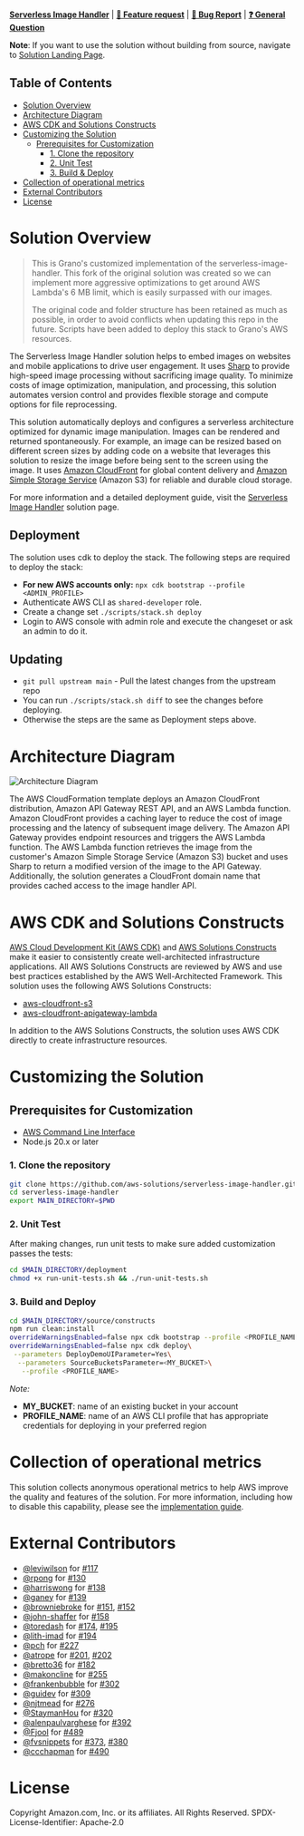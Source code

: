 **[Serverless Image Handler](https://aws.amazon.com/solutions/implementations/serverless-image-handler/)** | **[🚧 Feature request](https://github.com/aws-solutions/serverless-image-handler/issues/new?assignees=&labels=enhancement&template=feature_request.md&title=)** | **[🐛 Bug Report](https://github.com/aws-solutions/serverless-image-handler/issues/new?assignees=&labels=bug&template=bug_report.md&title=)** | **[❓ General Question](https://github.com/aws-solutions/serverless-image-handler/issues/new?assignees=&labels=question&template=general_question.md&title=)**

**Note**: If you want to use the solution without building from source, navigate to [Solution Landing Page](https://aws.amazon.com/solutions/implementations/serverless-image-handler/).

## Table of Contents

- [Solution Overview](#solution-overview)
- [Architecture Diagram](#architecture-diagram)
- [AWS CDK and Solutions Constructs](#aws-cdk-and-solutions-constructs)
- [Customizing the Solution](#customizing-the-solution)
  - [Prerequisites for Customization](#prerequisites-for-customization)
    - [1. Clone the repository](#1-clone-the-repository)
    - [2. Unit Test](#2-unit-test)
    - [3. Build & Deploy](#3-build-and-deploy)
- [Collection of operational metrics](#collection-of-operational-metrics)
- [External Contributors](#external-contributors)
- [License](#license)

# Solution Overview

> This is Grano's customized implementation of the serverless-image-handler. This fork of the original solution was created so
> we can implement more aggressive optimizations to get around AWS Lambda's 6 MB limit, which is easily surpassed with our images.
>
> The original code and folder structure has been retained as much as possible, in order to avoid conflicts when updating this repo
> in the future. Scripts have been added to deploy this stack to Grano's AWS resources.

The Serverless Image Handler solution helps to embed images on websites and mobile applications to drive user engagement. It uses [Sharp](https://sharp.pixelplumbing.com/en/stable/) to provide high-speed image processing without sacrificing image quality. To minimize costs of image optimization, manipulation, and processing, this solution automates version control and provides flexible storage and compute options for file reprocessing.

This solution automatically deploys and configures a serverless architecture optimized for dynamic image manipulation. Images can be rendered and returned spontaneously. For example, an image can be resized based on different screen sizes by adding code on a website that leverages this solution to resize the image before being sent to the screen using the image. It uses [Amazon CloudFront](https://aws.amazon.com/cloudfront) for global content delivery and [Amazon Simple Storage Service](https://aws.amazon.com/s3) (Amazon S3) for reliable and durable cloud storage.

For more information and a detailed deployment guide, visit the [Serverless Image Handler](https://aws.amazon.com/solutions/implementations/serverless-image-handler/) solution page.

## Deployment

The solution uses cdk to deploy the stack. The following steps are required to deploy the stack:

- **For new AWS accounts only:** `npx cdk bootstrap --profile <ADMIN_PROFILE>`
- Authenticate AWS CLI as `shared-developer` role.
- Create a change set `./scripts/stack.sh deploy`
- Login to AWS console with admin role and execute the changeset or ask an admin to do it.

## Updating

- `git pull upstream main` - Pull the latest changes from the upstream repo
- You can run `./scripts/stack.sh diff` to see the changes before deploying.
- Otherwise the steps are the same as Deployment steps above.

# Architecture Diagram

![Architecture Diagram](./architecture.png)

The AWS CloudFormation template deploys an Amazon CloudFront distribution, Amazon API Gateway REST API, and an AWS Lambda function. Amazon CloudFront provides a caching layer to reduce the cost of image processing and the latency of subsequent image delivery. The Amazon API Gateway provides endpoint resources and triggers the AWS Lambda function. The AWS Lambda function retrieves the image from the customer's Amazon Simple Storage Service (Amazon S3) bucket and uses Sharp to return a modified version of the image to the API Gateway. Additionally, the solution generates a CloudFront domain name that provides cached access to the image handler API.

# AWS CDK and Solutions Constructs

[AWS Cloud Development Kit (AWS CDK)](https://aws.amazon.com/cdk/) and [AWS Solutions Constructs](https://aws.amazon.com/solutions/constructs/) make it easier to consistently create well-architected infrastructure applications. All AWS Solutions Constructs are reviewed by AWS and use best practices established by the AWS Well-Architected Framework. This solution uses the following AWS Solutions Constructs:

- [aws-cloudfront-s3](https://docs.aws.amazon.com/solutions/latest/constructs/aws-cloudfront-s3.html)
- [aws-cloudfront-apigateway-lambda](https://docs.aws.amazon.com/solutions/latest/constructs/aws-cloudfront-apigateway-lambda.html)

In addition to the AWS Solutions Constructs, the solution uses AWS CDK directly to create infrastructure resources.

# Customizing the Solution

## Prerequisites for Customization

- [AWS Command Line Interface](https://aws.amazon.com/cli/)
- Node.js 20.x or later

### 1. Clone the repository

```bash
git clone https://github.com/aws-solutions/serverless-image-handler.git
cd serverless-image-handler
export MAIN_DIRECTORY=$PWD
```

### 2. Unit Test

After making changes, run unit tests to make sure added customization passes the tests:

```bash
cd $MAIN_DIRECTORY/deployment
chmod +x run-unit-tests.sh && ./run-unit-tests.sh
```

### 3. Build and Deploy

```bash
cd $MAIN_DIRECTORY/source/constructs
npm run clean:install
overrideWarningsEnabled=false npx cdk bootstrap --profile <PROFILE_NAME>
overrideWarningsEnabled=false npx cdk deploy\
 --parameters DeployDemoUIParameter=Yes\
  --parameters SourceBucketsParameter=<MY_BUCKET>\
   --profile <PROFILE_NAME>
```

_Note:_

- **MY_BUCKET**: name of an existing bucket in your account
- **PROFILE_NAME**: name of an AWS CLI profile that has appropriate credentials for deploying in your preferred region

# Collection of operational metrics

This solution collects anonymous operational metrics to help AWS improve the quality and features of the solution. For more information, including how to disable this capability, please see the [implementation guide](https://docs.aws.amazon.com/solutions/latest/serverless-image-handler/op-metrics.html).

# External Contributors

- [@leviwilson](https://github.com/leviwilson) for [#117](https://github.com/aws-solutions/serverless-image-handler/pull/117)
- [@rpong](https://github.com/rpong) for [#130](https://github.com/aws-solutions/serverless-image-handler/pull/130)
- [@harriswong](https://github.com/harriswong) for [#138](https://github.com/aws-solutions/serverless-image-handler/pull/138)
- [@ganey](https://github.com/ganey) for [#139](https://github.com/aws-solutions/serverless-image-handler/pull/139)
- [@browniebroke](https://github.com/browniebroke) for [#151](https://github.com/aws-solutions/serverless-image-handler/pull/151), [#152](https://github.com/aws-solutions/serverless-image-handler/pull/152)
- [@john-shaffer](https://github.com/john-shaffer) for [#158](https://github.com/aws-solutions/serverless-image-handler/pull/158)
- [@toredash](https://github.com/toredash) for [#174](https://github.com/aws-solutions/serverless-image-handler/pull/174), [#195](https://github.com/aws-solutions/serverless-image-handler/pull/195)
- [@lith-imad](https://github.com/lith-imad) for [#194](https://github.com/aws-solutions/serverless-image-handler/pull/194)
- [@pch](https://github.com/pch) for [#227](https://github.com/aws-solutions/serverless-image-handler/pull/227)
- [@atrope](https://github.com/atrope) for [#201](https://github.com/aws-solutions/serverless-image-handler/pull/201), [#202](https://github.com/aws-solutions/serverless-image-handler/pull/202)
- [@bretto36](https://github.com/bretto36) for [#182](https://github.com/aws-solutions/serverless-image-handler/pull/182)
- [@makoncline](https://github.com/makoncline) for [#255](https://github.com/aws-solutions/serverless-image-handler/pull/255)
- [@frankenbubble](https://github.com/frankenbubble) for [#302](https://github.com/aws-solutions/serverless-image-handler/pull/302)
- [@guidev](https://github.com/guidev) for [#309](https://github.com/aws-solutions/serverless-image-handler/pull/309)
- [@njtmead](https://github.com/njtmead) for [#276](https://github.com/aws-solutions/serverless-image-handler/pull/276)
- [@StaymanHou](https://github.com/StaymanHou) for [#320](https://github.com/aws-solutions/serverless-image-handler/pull/320)
- [@alenpaulvarghese](https://github.com/alenpaulvarghese) for [#392](https://github.com/aws-solutions/serverless-image-handler/pull/392)
- [@Fjool](https://github.com/Fjool) for [#489](https://github.com/aws-solutions/serverless-image-handler/pull/489)
- [@fvsnippets](https://github.com/fvsnippets) for [#373](https://github.com/aws-solutions/serverless-image-handler/pull/373), [#380](https://github.com/aws-solutions/serverless-image-handler/pull/380)
- [@ccchapman](https://github.com/ccchapman) for [#490](https://github.com/aws-solutions/serverless-image-handler/pull/490)

# License

Copyright Amazon.com, Inc. or its affiliates. All Rights Reserved.
SPDX-License-Identifier: Apache-2.0
